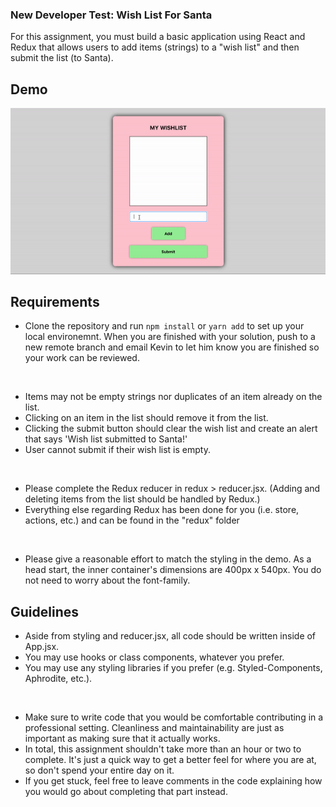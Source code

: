 ### New Developer Test: Wish List For Santa

For this assignment, you must build a basic application using React and Redux that allows users to add items (strings) to a "wish list" and then submit the list (to Santa).

## Demo
![](src/assets/demo.gif)

## Requirements
  * Clone the repository and run `npm install` or  `yarn add` to set up your local environemnt.  When you are finished with your solution, push to a new remote branch and email Kevin to let him know you are finished so your work can be reviewed.

  <br/>

  * Items may not be empty strings nor duplicates of an item already on the list.
  * Clicking on an item in the list should remove it from the list.
  * Clicking the submit button should clear the wish list and create an alert that says 'Wish list submitted to Santa!'
  * User cannot submit if their wish list is empty.

  <br/>  

  * Please complete the Redux reducer in redux > reducer.jsx.  (Adding and deleting items from the list should be handled by Redux.)
  * Everything else regarding Redux has been done for you (i.e. store, actions, etc.) and can be found in the "redux" folder

  <br/>

  * Please give a reasonable effort to match the styling in the demo.  As a head start, the inner container's dimensions are 400px x 540px.  You do not need to worry about the font-family.


## Guidelines
  * Aside from styling and reducer.jsx, all code should be written inside of App.jsx.
  * You may use hooks or class components, whatever you prefer.
  * You may use any styling libraries if you prefer (e.g. Styled-Components, Aphrodite, etc.).

  <br/>

  * Make sure to write code that you would be comfortable contributing in a professional setting.  Cleanliness and maintainability are just as important as making sure that it actually works.
  * In total, this assignment shouldn't take more than an hour or two to complete.  It's just a quick way to get a better feel for where you are at, so don't spend your entire day on it.
  * If you get stuck, feel free to leave comments in the code explaining how you would go about completing that part instead.

